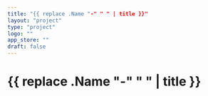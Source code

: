 ```yaml
---
title: "{{ replace .Name "-" " " | title }}"
layout: "project"
type: "project"
logo: ""
app_store: ""
draft: false
---
```


# {{ replace .Name "-" " " | title }}
